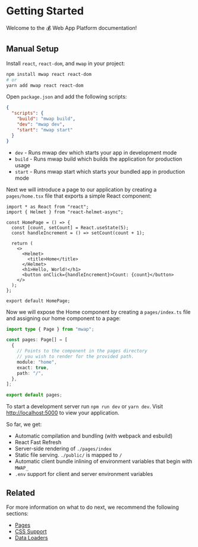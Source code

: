 # Getting Started

Welcome to the 💰 Web App Platform documentation!

## Manual Setup

Install `react`, `react-dom`, and `mwap` in your project:

```sh
npm install mwap react react-dom
# or
yarn add mwap react react-dom
```

Open `package.json` and add the following scripts:

```json
{
  "scripts": {
    "build": "mwap build",
    "dev": "mwap dev",
    "start": "mwap start"
  }
}
```

- `dev` - Runs mwap dev which starts your app in development mode
- `build` - Runs mwap build which builds the application for production usage
- `start` - Runs mwap start which starts your bundled app in production mode

Next we will introduce a page to our application by creating a `pages/home.tsx` file that exports a simple React component:

```tsx
import * as React from "react";
import { Helmet } from "react-helmet-async";

const HomePage = () => {
  const [count, setCount] = React.useState(5);
  const handleIncrement = () => setCount(count + 1);

  return (
    <>
      <Helmet>
        <title>Home</title>
      </Helmet>
      <h1>Hello, World!</h1>
      <button onClick={handleIncrement}>Count: {count}</button>
    </>
  );
};

export default HomePage;
```

Now we will expose the Home component by creating a `pages/index.ts` file and assigning our home component to a page:

```ts
import type { Page } from "mwap";

const pages: Page[] = [
  {
    // Points to the component in the pages directory
    // you wish to render for the provided path.
    module: "home",
    exact: true,
    path: "/",
  },
];

export default pages;
```

To start a development server run `npm run dev` or `yarn dev`. Visit [http://localhost:5000](http://localhost:5000) to view your application.

So far, we get:

- Automatic compilation and bundling (with webpack and esbuild)
- React Fast Refresh
- Server-side rendering of `./pages/index`
- Static file serving. `./public/` is mapped to `/`
- Automatic client bundle inlining of environment variables that begin with `MWAP_`
- `.env` support for client and server environment variables

## Related

For more information on what to do next, we recommend the following sections:

- [Pages](/docs/pages)
- [CSS Support](/docs/built-in-css-support)
- [Data Loaders](/docs/data-fetching)
